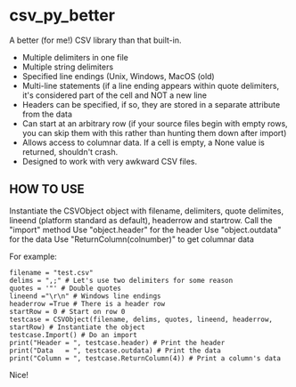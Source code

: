 # csv_py_better
A better (for me!) CSV library than that built-in. 

* Multiple delimiters in one file
* Multiple string delimiters
* Specified line endings (Unix, Windows, MacOS (old)
* Multi-line statements (if a line ending appears within quote delimiters, it's considered part of the cell and NOT a new line
* Headers can be specified, if so, they are stored in a separate attribute from the data
* Can start at an arbitrary row (if your source files begin with empty rows, you can skip them with this rather than hunting them down after import)
* Allows access to columnar data. If a cell is empty, a None value is returned, shouldn't crash. 
* Designed to work with very awkward CSV files. 

## HOW TO USE

Instantiate the CSVObject object with filename, delimiters, quote delimites, lineend (platform standard as default), headerrow and startrow.
Call the "import" method
Use "object.header" for the header
Use "object.outdata" for the data
Use "ReturnColumn(colnumber)" to get columnar data

For example:

~~~
filename = "test.csv"
delims = ",;" # Let's use two delimiters for some reason
quotes = '"' # Double quotes
lineend ="\r\n" # Windows line endings
headerrow =True # There is a header row
startRow = 0 # Start on row 0
testcase = CSVObject(filename, delims, quotes, lineend, headerrow, startRow) # Instantiate the object
testcase.Import() # Do an import
print("Header = ", testcase.header) # Print the header
print("Data   = ", testcase.outdata) # Print the data
print("Column = ", testcase.ReturnColumn(4)) # Print a column's data
~~~
Nice!
